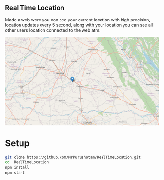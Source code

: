## Real Time Location

Made a web were you can see your current location with high precision, location updates every 5 second, along with your location you can see all other users location connected to the web atm. 


![image](Screenshot/image.png)

# Setup
```bash
git clone https://github.com/MrPurushotam/RealTimeLocation.git
cd  RealTimeLocation
npm install 
npm start
````

